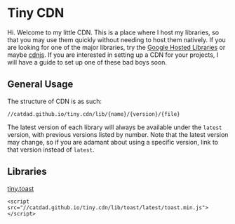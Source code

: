 # Tiny CDN

Hi. Welcome to my little CDN. This is a place where I host my libraries, so that you may use them quickly without needing to host them natively. If you are looking for one of the major libraries, try the [Google Hosted Libraries](https://developers.google.com/speed/libraries/devguide) or maybe [cdnjs](http://cdnjs.com/). If you are interested in setting up a CDN for your projects, I will have a guide to set up one of these bad boys soon.

## General Usage

The structure of CDN is as such:

`//catdad.github.io/tiny.cdn/lib/{name}/{version}/{file}`

The latest version of each library will always be available under the `latest` version, with previous versions listed by number. Note that the latest version may change, so if you are adamant about using a specific version, link to that version instead of `latest`.

## Libraries

[tiny.toast](https://github.com/catdad/tiny.toast)

`<script src="//catdad.github.io/tiny.cdn/lib/toast/latest/toast.min.js"></script>`